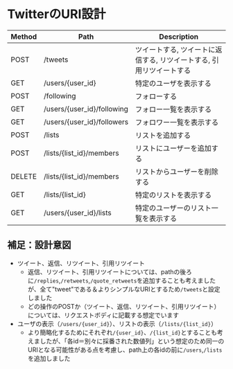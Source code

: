 # TwitterのURI設計

|Method|Path|Description|
|---|---|---|
|POST|/tweets|ツイートする, ツイートに返信する, リツイートする, 引用リツイートする|
|GET|/users/{user_id}|特定のユーザを表示する|
|POST|/following|フォローする|
|GET|/users/{user_id}/following|フォロー一覧を表示する|
|GET|/users/{user_id}/followers|フォロワー一覧を表示する|
|POST|/lists|リストを追加する|
|POST|/lists/{list_id}/members|リストにユーザーを追加する|
|DELETE|/lists/{list_id}/members|リストからユーザーを削除する|
|GET|/lists/{list_id}|特定のリストを表示する|
|GET|/users/{user_id}/lists|特定のユーザーのリスト一覧を表示する|

## 補足：設計意図
- ツイート、返信、リツイート、引用リツイート
  - 返信、リツイート、引用リツイートについては、pathの後ろに`/replies`,`/retweets`,`/quote_retweets`を追加することも考えましたが、全て"tweet"である＆よりシンプルなURIとするため`/tweets`と設定しました
  - どの操作のPOSTか（ツイート、返信、リツイート、引用リツイート）については、リクエストボディに記載する想定でいます
- ユーザの表示（`/users/{user_id}`）、リストの表示（`/lists/{list_id}`）
  - より簡略化するためにそれぞれ`/{user_id}`、`/{list_id}`とすることも考えましたが、「各id＝別々に採番された数値列」という想定のため同一のURIとなる可能性がある点を考慮し、path上の各idの前に`/users`,`/lists`を追加しました
